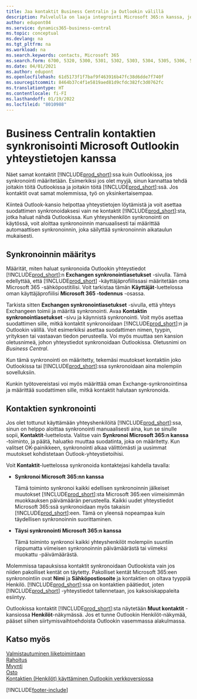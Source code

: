 ```yaml
---
title: Jaa kontaktit Business Centralin ja Outlookin välillä
description: Palvelulla on laaja integrointi Microsoft 365:n kanssa, jotta voit jakaa kontakteja Outlookin ja Business Centralin välillä.
author: edupont04
ms.service: dynamics365-business-central
ms.topic: conceptual
ms.devlang: na
ms.tgt_pltfrm: na
ms.workload: na
ms.search.keywords: contacts, Microsoft 365
ms.search.form: 6700, 5320, 5300, 5301, 5302, 5303, 5304, 5305, 5306, 5307, 5308, 5309, 5310, 5311
ms.date: 04/01/2021
ms.author: edupont
ms.openlocfilehash: 61d5173f1f7baf9f463916b47fc38d6dde7f740f
ms.sourcegitcommit: 8464b37c4f1e5819aed81d9cfdc382fc3d0762fc
ms.translationtype: HT
ms.contentlocale: fi-FI
ms.lasthandoff: 01/19/2022
ms.locfileid: "8010988"
---
```

# <a name="synchronize-contacts-in-business-central-with-contacts-in-microsoft-outlook"></a>Business Centralin kontaktien synkronisointi Microsoft Outlookin yhteystietojen kanssa

Näet samat kontaktit [!INCLUDE[prod_short](includes/prod_short.md)]:ssa kuin Outlookissa, jos synkronointi määritetään. Esimerkiksi jos olet myyjä, sinun kannattaa tehdä joitakin töitä Outlookissa ja joitakin töitä [!INCLUDE[prod_short](includes/prod_short.md)]:ssä. Jos kontaktit ovat samat molemmissa, työ on yksinkertaisempaa.  

Kiinteä Outlook-kansio helpottaa yhteystietojen löytämistä ja voit asettaa suodattimen synkronoidaksesi vain ne kontaktit [!INCLUDE[prod_short](includes/prod_short.md)]:sta, jotka haluat nähdä Outlookissa. Kun yhteyshenkilön synkronointi on käytössä, voit aloittaa synkronoinnin manuaalisesti tai määrittää automaattisen synkronoinnin, joka säilyttää synkronoinnin aikataulun mukaisesti.  

## <a name="set-up-synchronization"></a>Synkronoinnin määritys
Määrität, miten haluat synkronoida Outlookin yhteystiedot [!INCLUDE[prod_short](includes/prod_short.md)]:n **Exchangen synkronointiasetukset** -sivulla. Tämä edellyttää, että [!INCLUDE[prod_short](includes/prod_short.md)] -käyttäjäprofiilissasi määritetään oma Microsoft 365 -sähköpostitilisi. Voit tarkistaa tämän **Käyttäjät**-luettelossa oman käyttäjäprofiilisi **Microsoft 365 -todennus** -osassa.  

Tarkista sitten **Exchangen synkronointiasetukset** -sivulla, että yhteys Exchangeen toimii ja määritä synkronointi. Avaa **Kontaktin synkronointiasetukset** -sivu ja käynnistä synkronointi. Voit myös asettaa suodattimen sille, mitkä kontaktit synkronoidaan [!INCLUDE[prod_short](includes/prod_short.md)]:n ja Outlookin välillä. Voit esimerkiksi asettaa suodattimen nimen, tyypin, yrityksen tai vastaavan tiedon perusteella. Voi myös muuttaa sen kansion oletusnimeä, johon yhteystiedot synkronoidaan Outlookissa. Oletusnimi on *Business Central*.  

Kun tämä synkronointi on määritetty, tekemäsi muutokset kontaktiin joko Outlookissa tai [!INCLUDE[prod_short](includes/prod_short.md)]:ssa synkronoidaan aina molempiin sovelluksiin.  

Kunkin työtovereistasi voi myös määrittää oman Exchange-synkronointinsa ja määrittää suodattimen sille, mitkä kontaktit halutaan synkronoida.  

## <a name="synchronize-contacts"></a>Kontaktien synkronointi
Jos olet tottunut käyttämään yhteyshenkilöitä [!INCLUDE[prod_short](includes/prod_short.md)]:ssa, sinun on helppo aloittaa synkronointi manuaalisesti aina, kun se sinulle sopii,  **Kontaktit**-luettelosta. Valitse vain **Synkronoi Microsoft 365:n kanssa** -toiminto, ja päätä, haluatko muuttaa suodatinta, joka on määritetty. Kun valitset OK-painikkeen, synkronointi alkaa välittömästi ja uusimmat muutokset kohdistetaan Outlook-yhteystietoihisi.  

Voit **Kontaktit**-luettelossa synkronoida kontaktejasi kahdella tavalla:

* **Synkronoi Microsoft 365:nn kanssa**

  Tämä toiminto synkronoi kaikki edellisen synkronoinnin jälkeiset muutokset [!INCLUDE[prod_short](includes/prod_short.md)]:sta Microsoft 365:een viimeisimmän muokkauksen päivämäärän perusteella. Kaikki uudet yhteystiedot Microsoft 365:ssä synkronoidaan myös takaisin [!INCLUDE[prod_short](includes/prod_short.md)]:een. Tämä on yleensä nopeampaa kuin täydellisen synkronoinnin suorittaminen.  

* **Täysi synkronointi Microsoft 365:n kanssa**

  Tämä toiminto synkronoi kaikki yhteyshenkilöt molempiin suuntiin riippumatta viimeisen synkronoinnin päivämäärästä tai viimeksi muokattu -päivämäärästä.  

Molemmissa tapauksissa kontaktit synkronoidaan Outlookista vain jos niiden pakolliset kentät on täytetty. Pakolliset kentät  Microsoft 365:een synkronointiin ovat **Nimi** ja **Sähköpostiosoite** ja kontaktien on oltava tyyppiä Henkilö. [!INCLUDE[prod_short](includes/prod_short.md)]:ssa on kontaktien päätiedot, joten [!INCLUDE[prod_short](includes/prod_short.md)] -yhteystiedot tallennetaan, jos kaksoiskappaleita esiintyy.  

Outlookissa kontaktit [!INCLUDE[prod_short](includes/prod_short.md)]:sta näytetään **Muut kontaktit** -kansiossa **Henkilöt**-näkymässä. Jos et tunne Outlookin Henkilöt-näkymää, pääset siihen siirtymisvaihtoehdoista Outlookin vasemmassa alakulmassa.  

## <a name="see-also"></a>Katso myös
[Valmistautuminen liiketoimintaan](ui-get-ready-business.md)  
[Rahoitus](finance.md)  
[Myynti](sales-manage-sales.md)  
[Osto](purchasing-manage-purchasing.md)  
[Kontaktien (Henkilöt) käyttäminen Outlookin verkkoversiossa](https://support.office.com/article/Using-contacts-People-in-Outlook-on-the-web-1e3438c7-26b2-420c-87de-3cea9d31b5cb?appver=OWB150)  


[!INCLUDE[footer-include](includes/footer-banner.md)]